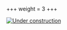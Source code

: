 +++
weight = 3
+++

[![Under construction](/images/under_construction.avif)](/images/under_construction.avif)